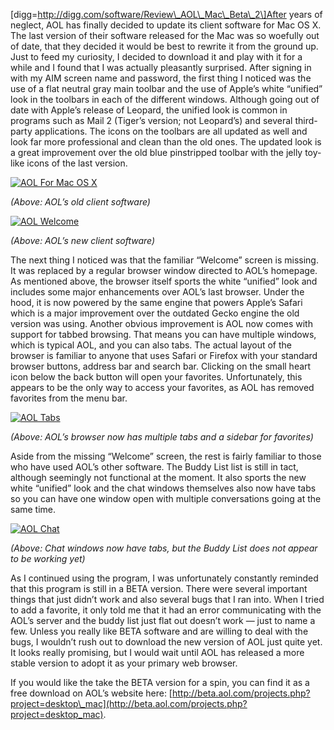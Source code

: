 \[digg=http://digg.com/software/Review\_AOL\_Mac\_Beta\_2\]After years of neglect, AOL has finally decided to update its client software for Mac OS X. The last version of their software released for the Mac was so woefully out of date, that they decided it would be best to rewrite it from the ground up. Just to feed my curiosity, I decided to download it and play with it for a while and I found that I was actually pleasantly surprised. After signing in with my AIM screen name and password, the first thing I noticed was the use of a flat neutral gray main toolbar and the use of Apple’s white “unified” look in the toolbars in each of the different windows. Although going out of date with Apple’s release of Leopard, the unified look is common in programs such as Mail 2 (Tiger’s version; not Leopard’s) and several third-party applications. The icons on the toolbars are all updated as well and look far more professional and clean than the old ones. The updated look is a great improvement over the old blue pinstripped toolbar with the jelly toy-like icons of the last version.

[![AOL For Mac OS X](https://i0.wp.com/alexseifert.wordpress.com/wp-content/uploads/2007/02/aolformacosx_20070106213340.thumbnail.jpg)](https://i0.wp.com/alexseifert.wordpress.com/wp-content/uploads/2007/02/aolformacosx_20070106213340.jpg "AOL For Mac OS X")

*(Above: AOL’s old client software)*

[![AOL Welcome](https://i0.wp.com/alexseifert.wordpress.com/wp-content/uploads/2007/11/picture-1.thumbnail.png)](https://i0.wp.com/alexseifert.wordpress.com/wp-content/uploads/2007/11/picture-1.png "AOL Welcome")

*(Above: AOL’s new client software)*

The next thing I noticed was that the familiar “Welcome” screen is missing. It was replaced by a regular browser window directed to AOL’s homepage. As mentioned above, the browser itself sports the white “unified” look and includes some major enhancements over AOL’s last browser. Under the hood, it is now powered by the same engine that powers Apple’s Safari which is a major improvement over the outdated Gecko engine the old version was using. Another obvious improvement is AOL now comes with support for tabbed browsing. That means you can have multiple windows, which is typical AOL, and you can also tabs. The actual layout of the browser is familiar to anyone that uses Safari or Firefox with your standard browser buttons, address bar and search bar. Clicking on the small heart icon below the back button will open your favorites. Unfortunately, this appears to be the only way to access your favorites, as AOL has removed favorites from the menu bar.

[![AOL Tabs](https://i0.wp.com/alexseifert.wordpress.com/wp-content/uploads/2007/11/picture-2.thumbnail.png)](https://i0.wp.com/alexseifert.wordpress.com/wp-content/uploads/2007/11/picture-2.png "AOL Tabs")

*(Above: AOL’s browser now has multiple tabs and a sidebar for favorites)*

Aside from the missing “Welcome” screen, the rest is fairly familiar to those who have used AOL’s other software. The Buddy List list is still in tact, although seemingly not functional at the moment. It also sports the new white “unified” look and the chat windows themselves also now have tabs so you can have one window open with multiple conversations going at the same time.

[![AOL Chat](https://i0.wp.com/alexseifert.wordpress.com/wp-content/uploads/2007/11/picture-3.thumbnail.png)](https://i0.wp.com/alexseifert.wordpress.com/wp-content/uploads/2007/11/picture-3.png "AOL Chat")

*(Above: Chat windows now have tabs, but the Buddy List does not appear to be working yet)*

As I continued using the program, I was unfortunately constantly reminded that this program is still in a BETA version. There were several important things that just didn’t work and also several bugs that I ran into. When I tried to add a favorite, it only told me that it had an error communicating with the AOL’s server and the buddy list just flat out doesn’t work — just to name a few. Unless you really like BETA software and are willing to deal with the bugs, I wouldn’t rush out to download the new version of AOL just quite yet. It looks really promising, but I would wait until AOL has released a more stable version to adopt it as your primary web browser.

If you would like the take the BETA version for a spin, you can find it as a free download on AOL’s website here: [http://beta.aol.com/projects.php?project=desktop\_mac](http://beta.aol.com/projects.php?project=desktop_mac).